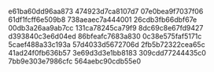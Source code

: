 e61ba60dd96aa873
474923d7ca8107d7
07e0bea9f7037f06
61df1fcff6e509b8
738aeaec7a444001
26cdb3fb66dbf67e
00db3a26aa9ab7cc
131ca78245ca79f9
8dc69c8e67fd9427
d393840c3e6d04ed
86bfeafc7683a830
0c38e575faf5171c
5caef488a33c193a
57d4033d5672706d
2fb5b72322cea65c
41ad24f0fb636b57
3e69d3d3e1bb8183
309cdd77244435c0
7bb9e303e7986cfc
564aebc90cdb55e0
